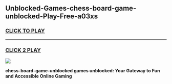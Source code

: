 
## Unblocked-Games-chess-board-game-unblocked-Play-Free-a03xs
<h3>
<a href="https://premium76.site?title=chess-board-game-unblocked&ref=24M">CLICK TO PLAY</a></h3>
<hr>

<h3>
<a href="https://premium76.site?title=chess-board-game-unblocked&ref=24M">CLICK 2 PLAY</a>
  
</h3>

<a href="https://premium76.site?title=chess-board-game-unblocked&ref=24M"><img src="https://clearcache.store/games.png"></a>


**chess-board-game-unblocked games unblocked: Your Gateway to Fun and Accessible Online Gaming**
